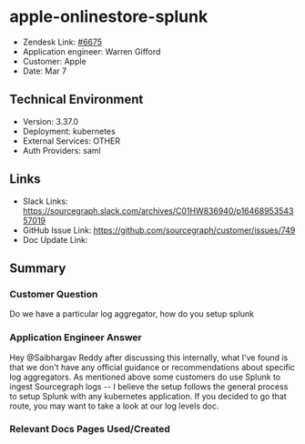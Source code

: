 
# apple-onlinestore-splunk <!-- Ticket Title  Hint: include keywords to make it searchable -->

- Zendesk Link: [#6675](https://sourcegraph.zendesk.com/agent/tickets/6675)
- Application engineer: Warren Gifford
- Customer: Apple <!-- Redact if this contains personally identifying information -->
- Date: Mar 7

<!-- Data populated from integration, speak to Ben Gordon or Michael Bali if not working -->
<!-- During Internal team trial, fill missing data manually (we are waiting for all data to sync) -->

## Technical Environment
- Version: 3.37.0​
- Deployment: kubernetes
- External Services: OTHER
- Auth Providers: saml


## Links
<!-- Data for application engineer manual entry -->
- Slack Links: https://sourcegraph.slack.com/archives/C01HW836940/p1646895354357019
- GitHub Issue Link: https://github.com/sourcegraph/customer/issues/749
- Doc Update Link:

## Summary
### Customer Question

Do we have a particular log aggregator, how do you setup splunk 

### Application Engineer Answer

Hey @Saibhargav Reddy after discussing this internally, what I've found is that we don't have any official guidance or recommendations about specific log aggregators. As mentioned above some customers do use Splunk to ingest Sourcegraph logs -- I believe the setup follows the general process to setup Splunk with any kubernetes application. If you decided to go that route, you may want to take a look at our log levels doc.

### Relevant Docs Pages Used/Created

<!-- Once complete, upload a copy to https://github.com/sourcegraph/support-tools-internal/tree/main/resolved-tickets as a .md file -->
<!-- Name the file 6675.md -->
